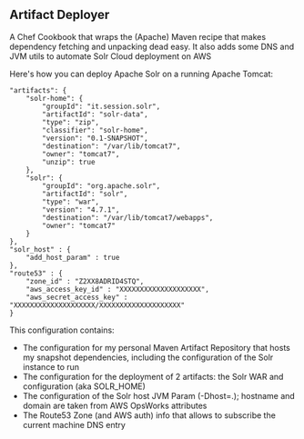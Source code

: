 Artifact Deployer
---

A Chef Cookbook that wraps the (Apache) Maven recipe that makes dependency fetching and unpacking dead easy.
It also adds some DNS and JVM utils to automate Solr Cloud deployment on AWS

Here's how you can deploy Apache Solr on a running Apache Tomcat:

```
"artifacts": {
    "solr-home": {
        "groupId": "it.session.solr",
        "artifactId": "solr-data",
        "type": "zip",
        "classifier": "solr-home",
        "version": "0.1-SNAPSHOT",
        "destination": "/var/lib/tomcat7",
        "owner": "tomcat7",
        "unzip": true
    },
    "solr": {
        "groupId": "org.apache.solr",
        "artifactId": "solr",
        "type": "war",
        "version": "4.7.1",
        "destination": "/var/lib/tomcat7/webapps",
        "owner": "tomcat7"
    }
},
"solr_host" : {
    "add_host_param" : true
},
"route53" : {
    "zone_id" : "Z2XX8ADRID4STQ",
    "aws_access_key_id" : "XXXXXXXXXXXXXXXXXXXX",
    "aws_secret_access_key" : "XXXXXXXXXXXXXXXXXXXX/XXXXXXXXXXXXXXXXXXXX"
}
```

This configuration contains:
- The configuration for my personal Maven Artifact Repository that hosts my snapshot dependencies, including the configuration of the Solr instance to run
- The configuration for the deployment of 2 artifacts: the Solr WAR and configuration (aka SOLR_HOME)
- The configuration of the Solr host JVM Param (-Dhost=<hostname>.<domain>); hostname and domain are taken from AWS OpsWorks attributes
- The Route53 Zone (and AWS auth) info that allows to subscribe the current machine DNS entry